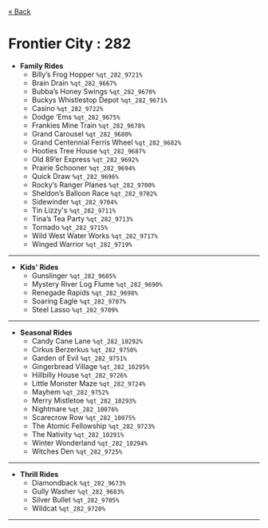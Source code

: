 <a href="../parks_available.md">&laquo; Back</a>
# Frontier City : 282
 - **Family Rides** 
   - Billy’s Frog Hopper `%qt_282_9721%`
   - Brain Drain `%qt_282_9667%`
   - Bubba’s Honey Swings `%qt_282_9670%`
   - Buckys Whistlestop Depot `%qt_282_9671%`
   - Casino `%qt_282_9722%`
   - Dodge ‘Ems `%qt_282_9675%`
   - Frankies Mine Train `%qt_282_9678%`
   - Grand Carousel `%qt_282_9680%`
   - Grand Centennial Ferris Wheel `%qt_282_9682%`
   - Hooties Tree House `%qt_282_9687%`
   - Old 89’er Express `%qt_282_9692%`
   - Prairie Schooner `%qt_282_9694%`
   - Quick Draw `%qt_282_9696%`
   - Rocky’s Ranger Planes `%qt_282_9700%`
   - Sheldon’s Balloon Race `%qt_282_9702%`
   - Sidewinder `%qt_282_9704%`
   - Tin Lizzy's `%qt_282_9711%`
   - Tina’s Tea Party `%qt_282_9713%`
   - Tornado `%qt_282_9715%`
   - Wild West Water Works `%qt_282_9717%`
   - Winged Warrior `%qt_282_9719%`
---
 - **Kids' Rides** 
   - Gunslinger `%qt_282_9685%`
   - Mystery River Log Flume `%qt_282_9690%`
   - Renegade Rapids `%qt_282_9698%`
   - Soaring Eagle `%qt_282_9707%`
   - Steel Lasso `%qt_282_9709%`
---
 - **Seasonal Rides** 
   - Candy Cane Lane `%qt_282_10292%`
   - Cirkus Berzerkus `%qt_282_9750%`
   - Garden of Evil `%qt_282_9751%`
   - Gingerbread Village `%qt_282_10295%`
   - Hillbilly House `%qt_282_9726%`
   - Little Monster Maze `%qt_282_9724%`
   - Mayhem `%qt_282_9752%`
   - Merry Mistletoe `%qt_282_10293%`
   - Nightmare `%qt_282_10076%`
   - Scarecrow Row `%qt_282_10075%`
   - The Atomic Fellowship `%qt_282_9723%`
   - The Nativity `%qt_282_10291%`
   - Winter Wonderland `%qt_282_10294%`
   - Witches Den `%qt_282_9725%`
---
 - **Thrill Rides** 
   - Diamondback `%qt_282_9673%`
   - Gully Washer `%qt_282_9683%`
   - Silver Bullet `%qt_282_9705%`
   - Wildcat `%qt_282_9720%`
---